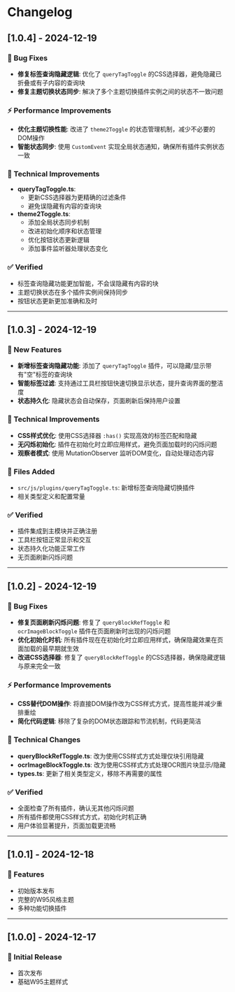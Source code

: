 # Changelog

## [1.0.4] - 2024-12-19

### 🐛 Bug Fixes
- **修复标签查询隐藏逻辑**: 优化了 `queryTagToggle` 的CSS选择器，避免隐藏已折叠或有子内容的查询块
- **修复主题切换状态同步**: 解决了多个主题切换插件实例之间的状态不一致问题

### ⚡ Performance Improvements
- **优化主题切换性能**: 改进了 `theme2Toggle` 的状态管理机制，减少不必要的DOM操作
- **智能状态同步**: 使用 `CustomEvent` 实现全局状态通知，确保所有插件实例状态一致

### 🔧 Technical Improvements
- **queryTagToggle.ts**: 
  - 更新CSS选择器为更精确的过滤条件
  - 避免误隐藏有内容的查询块
- **theme2Toggle.ts**:
  - 添加全局状态同步机制
  - 改进初始化顺序和状态管理
  - 优化按钮状态更新逻辑
  - 添加事件监听器处理状态变化

### ✅ Verified
- 标签查询隐藏功能更加智能，不会误隐藏有内容的块
- 主题切换状态在多个插件实例间保持同步
- 按钮状态更新更加准确和及时

---

## [1.0.3] - 2024-12-19

### 🎨 New Features
- **新增标签查询隐藏功能**: 添加了 `queryTagToggle` 插件，可以隐藏/显示带有"空"标签的查询块
- **智能标签过滤**: 支持通过工具栏按钮快速切换显示状态，提升查询界面的整洁度
- **状态持久化**: 隐藏状态会自动保存，页面刷新后保持用户设置

### 🔧 Technical Improvements
- **CSS样式优化**: 使用CSS选择器 `:has()` 实现高效的标签匹配和隐藏
- **无闪烁初始化**: 插件在初始化时立即应用样式，避免页面加载时的闪烁问题
- **观察者模式**: 使用 MutationObserver 监听DOM变化，自动处理动态内容

### 📁 Files Added
- `src/js/plugins/queryTagToggle.ts`: 新增标签查询隐藏切换插件
- 相关类型定义和配置常量

### ✅ Verified
- 插件集成到主模块并正确注册
- 工具栏按钮正常显示和交互
- 状态持久化功能正常工作
- 无页面刷新闪烁问题

---

## [1.0.2] - 2024-12-19

### 🐛 Bug Fixes
- **修复页面刷新闪烁问题**: 修复了 `queryBlockRefToggle` 和 `ocrImageBlockToggle` 插件在页面刷新时出现的闪烁问题
- **优化初始化时机**: 所有插件现在在初始化时立即应用样式，确保隐藏效果在页面加载的最早期就生效
- **改进CSS选择器**: 修复了 `queryBlockRefToggle` 的CSS选择器，确保隐藏逻辑与原来完全一致

### ⚡ Performance Improvements
- **CSS替代DOM操作**: 将直接DOM操作改为CSS样式方式，提高性能并减少重排重绘
- **简化代码逻辑**: 移除了复杂的DOM状态跟踪和节流机制，代码更简洁

### 🔧 Technical Changes
- **queryBlockRefToggle.ts**: 改为使用CSS样式方式处理仅块引用隐藏
- **ocrImageBlockToggle.ts**: 改为使用CSS样式方式处理OCR图片块显示/隐藏
- **types.ts**: 更新了相关类型定义，移除不再需要的属性

### ✅ Verified
- 全面检查了所有插件，确认无其他闪烁问题
- 所有插件都使用CSS样式方式，初始化时机正确
- 用户体验显著提升，页面加载更流畅

---

## [1.0.1] - 2024-12-18

### 🎨 Features
- 初始版本发布
- 完整的W95风格主题
- 多种功能切换插件

---

## [1.0.0] - 2024-12-17

### 🎉 Initial Release
- 首次发布
- 基础W95主题样式

